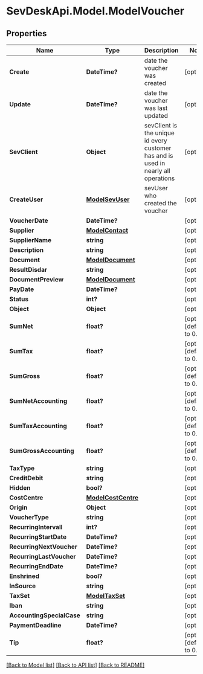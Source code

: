 # SevDeskApi.Model.ModelVoucher
## Properties

Name | Type | Description | Notes
------------ | ------------- | ------------- | -------------
**Create** | **DateTime?** | date the voucher was created | [optional] 
**Update** | **DateTime?** | date the voucher was last updated | [optional] 
**SevClient** | **Object** | sevClient is the unique id every customer has and is used in nearly all operations | [optional] 
**CreateUser** | [**ModelSevUser**](ModelSevUser.md) | sevUser who created the voucher | [optional] 
**VoucherDate** | **DateTime?** |  | [optional] 
**Supplier** | [**ModelContact**](ModelContact.md) |  | [optional] 
**SupplierName** | **string** |  | [optional] 
**Description** | **string** |  | [optional] 
**Document** | [**ModelDocument**](ModelDocument.md) |  | [optional] 
**ResultDisdar** | **string** |  | [optional] 
**DocumentPreview** | [**ModelDocument**](ModelDocument.md) |  | [optional] 
**PayDate** | **DateTime?** |  | [optional] 
**Status** | **int?** |  | [optional] 
**Object** | **Object** |  | [optional] 
**SumNet** | **float?** |  | [optional] [default to 0.0F]
**SumTax** | **float?** |  | [optional] [default to 0.0F]
**SumGross** | **float?** |  | [optional] [default to 0.0F]
**SumNetAccounting** | **float?** |  | [optional] [default to 0.0F]
**SumTaxAccounting** | **float?** |  | [optional] [default to 0.0F]
**SumGrossAccounting** | **float?** |  | [optional] [default to 0.0F]
**TaxType** | **string** |  | [optional] 
**CreditDebit** | **string** |  | [optional] 
**Hidden** | **bool?** |  | [optional] 
**CostCentre** | [**ModelCostCentre**](ModelCostCentre.md) |  | [optional] 
**Origin** | **Object** |  | [optional] 
**VoucherType** | **string** |  | [optional] 
**RecurringIntervall** | **int?** |  | [optional] 
**RecurringStartDate** | **DateTime?** |  | [optional] 
**RecurringNextVoucher** | **DateTime?** |  | [optional] 
**RecurringLastVoucher** | **DateTime?** |  | [optional] 
**RecurringEndDate** | **DateTime?** |  | [optional] 
**Enshrined** | **bool?** |  | [optional] 
**InSource** | **string** |  | [optional] 
**TaxSet** | [**ModelTaxSet**](ModelTaxSet.md) |  | [optional] 
**Iban** | **string** |  | [optional] 
**AccountingSpecialCase** | **string** |  | [optional] 
**PaymentDeadline** | **DateTime?** |  | [optional] 
**Tip** | **float?** |  | [optional] [default to 0.0F]

[[Back to Model list]](../README.md#documentation-for-models) [[Back to API list]](../README.md#documentation-for-api-endpoints) [[Back to README]](../README.md)

